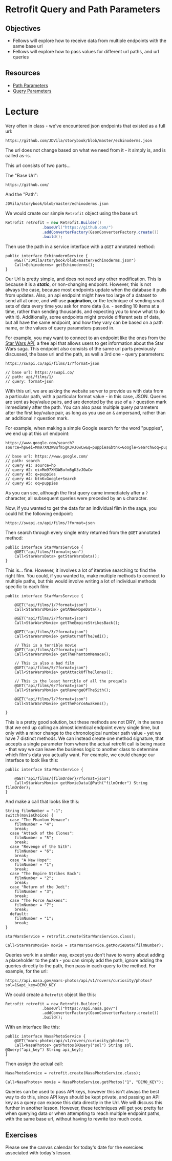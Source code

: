# Retrofit Query and Path Parameters

## Objectives
* Fellows will explore how to receive data from multiple endpoints with the same base url
* Fellows will explore how to pass values for different url paths, and url queries

## Resources
* [Path Parameters](https://futurestud.io/tutorials/retrofit-optional-path-parameters)
* [Query Parameters](https://futurestud.io/tutorials/retrofit-optional-query-parameters)

# Lecture

Very often in class - we've encountered json endpoints that existed as a full url:

```
https://github.com/JDVila/storybook/blob/master/echinoderms.json
```

The url does not change based on what we need from it - it simply is, and is called as-is.

This url consists of two parts...

The "Base Url":

```
https://github.com/
```

And the "Path":

```
JDVila/storybook/blob/master/echinoderms.json
```

We would create our simple `Retrofit` object using the base url:

``` java
Retrofit retrofit = new Retrofit.Builder()
                .baseUrl("https://github.com/")
                .addConverterFactory(GsonConverterFactory.create())
                .build();
```

Then use the path in a service interface with a `@GET` annotated method:

```
public interface EchinodermService {
    @GET("JDVila/storybook/blob/master/echinoderms.json")
    Call<Echinoderms> getEchinoderms();
}
```

Our Url is pretty simple, and does not need any other modification. This is because it is a ***static***, or non-changing endpoint. However, this is not always the case, because most endpoints update when the database it pulls from updates. Also, an api endpoint might have too large of a dataset to send all at once, and will use **pagination**, or the technique of sending small sets of data every time you ask for more data (i.e. - sending 10 items at a time, rather than sending thousands, and expecting you to know what to do with it). Additionally, some endpoints might provide different sets of data, but all have the same endpoint, and how they vary can be based on a path name, or the values of query parameters passed in.

For example, you may want to connect to an endpoint like the ones from the [Star Wars API](https://www.swapi.co/), a free api that allows users to get information about the Star Wars saga. This endpoint also consists of the same url parts previously discussed, the base url and the path, as well a 3rd one - query parameters:

```
https://swapi.co/api/films/1/?format=json

// base url: https://swapi.co/
// path: api/films/1/
// query: format=json
```

With this url, we are asking the website server to provide us with data from a particular path, with a particular format value - in this case, JSON. Queries are sent as key/value pairs, and are denoted by the use of a `?` question mark immediately after the path. You can also pass multiple query parameters after the first key/value pair, as long as you use an `&` ampersand, rather than an additional `?` question mark.

For example, when making a simple Google search for the word "puppies", we end up at this url endpoint:

```
https://www.google.com/search?source=hp&ei=Mm97XN3WBufm5gK3vJGwCw&q=puppies&btnK=Google+Search&oq=puppies

// base url: https://www.google.com/
// path: search
// query #1: source=hp
// query #2: ei=Mm97XN3WBufm5gK3vJGwCw
// query #3: q=puppies
// query #4: btnK=Google+Search
// query #5: oq=puppies
```

As you can see, although the first query came immediately after a `?` character, all subsequent queries were preceded by an `&` character.

Now, if you wanted to get the data for an individual film in the saga, you could hit the following endpoint:

```
https://swapi.co/api/films/?format=json
```

Then search through every single entry returned from the `@GET` annotated method:

```
public interface StarWarsService {
    @GET("api/films/?format=json")
    Call<StarWarsData> getStarWarsData();
}
```

This is... fine. However, it involves a lot of iterative searching to find the right film. You could, if you wanted to, make multiple methods to connect to multiple paths, but this would involve writing a lot of individual methods specific to each film:

```
public interface StarWarsService {

    @GET("api/films/1/?format=json")
    Call<StarWarsMovie> getANewHopeData();
    
    @GET("api/films/2/?format=json")
    Call<StarWarsMovie> getTheEmpireStrikesBack();
    
    @GET("api/films/3/?format=json")
    Call<StarWarsMovie> getReturnOfTheJedi();
    
    // This is a terrible movie
    @GET("api/films/4/?format=json")
    Call<StarWarsMovie> getThePhantomMenace();
    
    // This is also a bad film
    @GET("api/films/5/?format=json")
    Call<StarWarsMovie> getAttackOfTheClones();
    
    // This is the least horrible of all the prequels
    @GET("api/films/6/?format=json")
    Call<StarWarsMovie> getRevengeOfTheSith();
    
    @GET("api/films/7/?format=json")
    Call<StarWarsMovie> getTheForceAwakens();
    
}
```

This is a pretty good solution, but these methods are not DRY, in the sense that we end up calling an almost identical endpoint every single time, but only with a minor change to the chronological number path value - yet we have 7 distinct methods. We can instead create one method signature, that accepts a single parameter from where the actual retrofit call is being made - that way we can leave the business logic to another class to determine which film's data you actually want. For example, we could change our interface to look like this:

```
public interface StarWarsService {

    @GET("api/films/{filmOrder}/?format=json")
    Call<StarWarsMovie> getMovieData(@Path("filmOrder") String filmOrder);
}
```

And make a call that looks like this:

```
String filmNumber = "-1";
switch(movieChoice) {
  case "The Phantom Menace":
    filmNumber = "4";
    break;
  case "Attack of the Clones":
    filmNumber = "5";
    break;
  case "Revenge of the Sith":
    filmNumber = "6";
    break;
  case "A New Hope":
    filmNumber = "1";
    break;
  case "The Empire Strikes Back":
    filmNumber = "2";
    break;
  case "Return of the Jedi":
    filmNumber = "3";
    break;
  case "The Force Awakens":
    filmNumber = "7";
    break;
  default:
    filmNumber = "1";
    break;
}

starWarsService = retrofit.create(StarWarsService.class);

Call<StarWarsMovie> movie = starWarsService.getMovieData(filmNumber);
```

Queries work in a similar way, except you don't have to worry about adding a placeholder to the path - you can simply add the path, ignore adding the queries directly to the path, then pass in each query to the method. For example, for the url:

```
https://api.nasa.gov/mars-photos/api/v1/rovers/curiosity/photos?sol=1&api_key=DEMO_KEY
```

We could create a `Retrofit` object like this:

```
Retrofit retrofit = new Retrofit.Builder()
                .baseUrl("https://api.nasa.gov/")
                .addConverterFactory(GsonConverterFactory.create())
                .build();
```

With an interface like this:

```
public interface NasaPhotoService {
    @GET("mars-photos/api/v1/rovers/curiosity/photos")
    Call<NasaPhotos> getPhotos(@Query("sol") String sol, @Query("api_key") String api_key);
}
```

Then assign the actual call:

```
NasaPhotoService = retrofit.create(NasaPhotoService.class);

Call<NasaPhotos> movie = NasaPhotoService.getPhotos("1", "DEMO_KEY");
```

Queries can be used to pass API keys, however this isn't always the best way to do this, since API keys should be kept private, and passing an API key as a query can expose this data directly in the Url. We will discuss this further in another lesson. However, these techniques will get you pretty far when querying data or when attempting to reach multiple endpoint paths, with the same base url, without having to rewrite too much code.

## Exercises

Please see the canvas calendar for today's date for the exercises associated with today's lesson.
